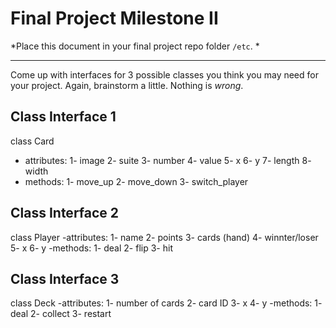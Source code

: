 # Final Project Milestone II

*Place this document in your final project repo folder `/etc`. *

***

Come up with interfaces for 3 possible classes you think you may need for your project. Again, brainstorm a little. Nothing is *wrong*.

## Class Interface 1

class Card
- attributes:
  1- image
  2- suite
  3- number
  4- value
  5- x
  6- y
  7- length
  8- width
- methods:
  1- move_up
  2- move_down
  3- switch_player 


## Class Interface 2

class Player
-attributes:
  1- name
  2- points
  3- cards (hand)
  4- winnter/loser
  5- x
  6- y
-methods:
  1- deal
  2- flip
  3- hit

## Class Interface 3

class Deck
-attributes:
  1- number of cards
  2- card ID
  3- x
  4- y
-methods:
  1- deal
  2- collect
  3- restart
  
